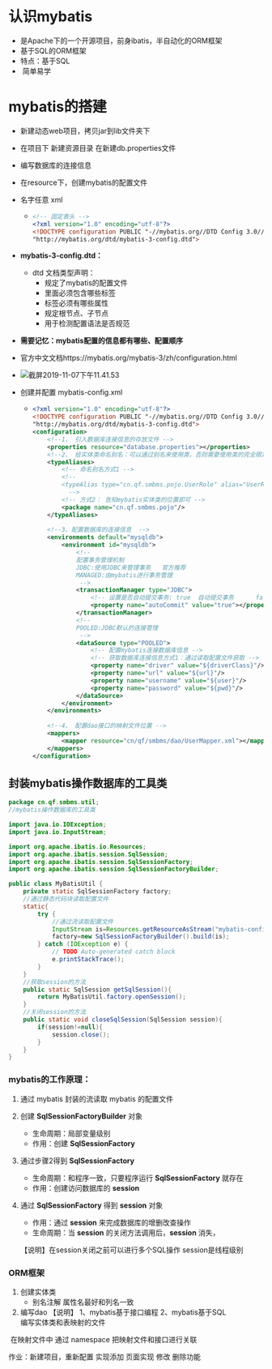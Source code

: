 # 认识mybatis

-    是Apache下的一个开源项目，前身ibatis，半自动化的ORM框架
-    基于SQL的ORM框架
-    特点：基于SQL
- ​         简单易学

# mybatis的搭建

- 新建动态web项目，拷贝jar到lib文件夹下

- 在项目下 新建资源目录  在新建db.properties文件

- 编写数据库的连接信息

- 在resource下，创建mybatis的配置文件

- 名字任意  xml

  - ```xml
    <!-- 固定表头 -->
    <?xml version="1.0" encoding="utf-8"?>
    <!DOCTYPE configuration PUBLIC "-//mybatis.org//DTD Config 3.0//EN" 
    "http://mybatis.org/dtd/mybatis-3-config.dtd">
    ```

- **mybatis-3-config.dtd：**

  - dtd 文档类型声明：
    - 规定了mybatis的配置文件
    - 里面必须包含哪些标签
    - 标签必须有哪些属性
    - 规定根节点、子节点
    - 用于检测配置语法是否规范

- **需要记忆：mybatis配置的信息都有哪些、配置顺序**

- 官方中文文档https://mybatis.org/mybatis-3/zh/configuration.html

- ![截屏2019-11-07下午11.41.53](/Users/xuelin/Documents/Repositories/JavaFrameworks/notes/img/截屏2019-11-07下午11.41.53.png)

- 创建并配置 mybatis-config.xml

  - ```xml
    <?xml version="1.0" encoding="utf-8"?>
    <!DOCTYPE configuration PUBLIC "-//mybatis.org//DTD Config 3.0//EN" 
    "http://mybatis.org/dtd/mybatis-3-config.dtd">
    <configuration>
    	<!--1、 引入数据库连接信息的存放文件 -->
    	<properties resource="database.properties"></properties>
    	<!--2、 给实体类命名别名：可以通过别名来使用类，否则需要使用类的完全限定名 -->
    	<typeAliases>
    		<!-- 命名别名方式1 -->
    		<!--
    		<typeAlias type="cn.qf.smbms.pojo.UserRole" alias="UserRole"/>
    		  -->
    		<!-- 方式2： 告知mybatis实体类的位置即可 -->
    		<package name="cn.qf.smbms.pojo"/>
    	</typeAliases>
      
    	<!--3、配置数据库的连接信息  -->
    	<environments default="mysqldb">
    		<environment id="mysqldb">
    			<!-- 
    			配置事务管理机制
    			JDBC:使用JDBC来管理事务   官方推荐
    			MANAGED:由mybatis进行事务管理
    			 -->
    			<transactionManager type="JDBC">
    				<!-- 设置是否自动提交事务: true  自动提交事务      false 非自动提交 -->
    				<property name="autoCommit" value="true"></property>
    			</transactionManager>
    			<!-- 
    			POOLED:JDBC默认的连接管理
    			 -->
    			<dataSource type="POOLED">
    				<!-- 配置mybatis连接数据库信息 -->
    				<!-- 获取数据库连接信息方式1：通过读取配置文件获取 -->
    				<property name="driver" value="${driverClass}"/>
    				<property name="url" value="${url}"/>
    				<property name="username" value="${user}"/>
    				<property name="password" value="${pwd}"/>
    			</dataSource>
    		</environment>
    	</environments>
      
    	<!--4、 配置dao接口的映射文件位置 -->
    	<mappers>
    		<mapper resource="cn/qf/smbms/dao/UserMapper.xml"></mapper>		
    	</mappers>
    </configuration>
    ```

## 封装mybatis操作数据库的工具类

```java
package cn.qf.smbms.util;
//mybatis操作数据库的工具类

import java.io.IOException;
import java.io.InputStream;

import org.apache.ibatis.io.Resources;
import org.apache.ibatis.session.SqlSession;
import org.apache.ibatis.session.SqlSessionFactory;
import org.apache.ibatis.session.SqlSessionFactoryBuilder;

public class MyBatisUtil {
	private static SqlSessionFactory factory;
	//通过静态代码块读取配置文件
	static{
		try {
			//通过流读取配置文件
			InputStream is=Resources.getResourceAsStream("mybatis-config.xml");
			factory=new SqlSessionFactoryBuilder().build(is);
		} catch (IOException e) {
			// TODO Auto-generated catch block
			e.printStackTrace();
		}
	}
	//获取session的方法
	public static SqlSession getSqlSession(){
		return MyBatisUtil.factory.openSession();
	}
	//关闭session的方法
	public static void closeSqlSession(SqlSession session){
		if(session!=null){
			session.close();
		}
	}
}
```



### mybatis的工作原理：

1. 通过 mybatis 封装的流读取 mybatis 的配置文件

2. 创建 **SqlSessionFactoryBuilder** 对象

   - 生命周期：局部变量级别
   - 作用：创建 **SqlSessionFactory**

3. 通过步骤2得到 **SqlSessionFactory**

   - 生命周期：和程序一致，只要程序运行 **SqlSessionFactory** 就存在
   - 作用：创建访问数据库的 **session**

4. 通过 **SqlSessionFactory** 得到 **session** 对象

   - 作用：通过 **session** 来完成数据库的增删改查操作
   - 生命周期：当 **session** 的关闭方法调用后，**session** 消失，

   【说明】在session关闭之前可以进行多个SQL操作
                    session是线程级别

###   ORM框架

1. 创建实体类
   - 别名注解   属性名最好和列名一致
2. 编写dao
         【说明】 1、mybatis基于接口编程
                  2、mybatis基于SQL  
                     编写实体类和表映射的文件

​              在映射文件中  通过 namespace 把映射文件和接口进行关联

  作业：新建项目，重新配置
        实现添加 页面实现  修改  删除功能

